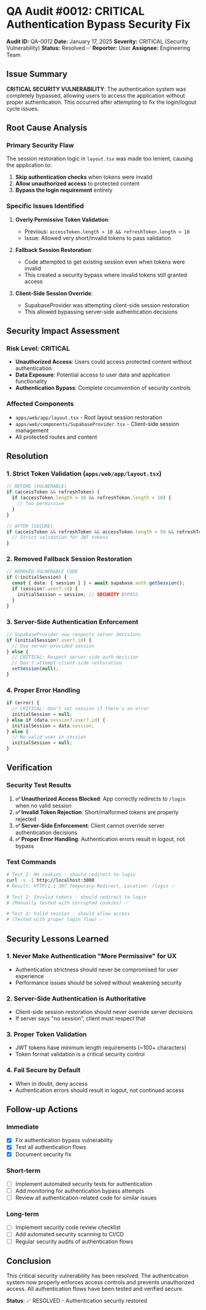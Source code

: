 # QA Audit #0012: CRITICAL Authentication Bypass Security Fix

**Audit ID:** QA-0012
**Date:** January 17, 2025
**Severity:** CRITICAL (Security Vulnerability)
**Status:** Resolved ✅
**Reporter:** User
**Assignee:** Engineering Team

## Issue Summary

**CRITICAL SECURITY VULNERABILITY**: The authentication system was completely bypassed, allowing users to access the application without proper authentication. This occurred after attempting to fix the login/logout cycle issues.

## Root Cause Analysis

### Primary Security Flaw

The session restoration logic in `layout.tsx` was made too lenient, causing the application to:
1. **Skip authentication checks** when tokens were invalid
2. **Allow unauthorized access** to protected content
3. **Bypass the login requirement** entirely

### Specific Issues Identified

1. **Overly Permissive Token Validation**:
   - Previous: `accessToken.length > 10 && refreshToken.length > 10`
   - Issue: Allowed very short/invalid tokens to pass validation

2. **Fallback Session Restoration**:
   - Code attempted to get existing session even when tokens were invalid
   - This created a security bypass where invalid tokens still granted access

3. **Client-Side Session Override**:
   - SupabaseProvider was attempting client-side session restoration
   - This allowed bypassing server-side authentication decisions

## Security Impact Assessment

### Risk Level: CRITICAL
- **Unauthorized Access**: Users could access protected content without authentication
- **Data Exposure**: Potential access to user data and application functionality
- **Authentication Bypass**: Complete circumvention of security controls

### Affected Components
- `apps/web/app/layout.tsx` - Root layout session restoration
- `apps/web/components/SupabaseProvider.tsx` - Client-side session management
- All protected routes and content

## Resolution

### 1. **Strict Token Validation** (`apps/web/app/layout.tsx`)
```typescript
// BEFORE (VULNERABLE)
if (accessToken && refreshToken) {
  if (accessToken.length > 10 && refreshToken.length > 10) {
    // Too permissive
  }
}

// AFTER (SECURE)
if (accessToken && refreshToken && accessToken.length > 50 && refreshToken.length > 50) {
  // Strict validation for JWT tokens
}
```

### 2. **Removed Fallback Session Restoration**
```typescript
// REMOVED VULNERABLE CODE
if (!initialSession) {
  const { data: { session } } = await supabase.auth.getSession();
  if (session?.user?.id) {
    initialSession = session; // SECURITY BYPASS
  }
}
```

### 3. **Server-Side Authentication Enforcement**
```typescript
// SupabaseProvider now respects server decisions
if (initialSession?.user?.id) {
  // Use server-provided session
} else {
  // CRITICAL: Respect server-side auth decision
  // Don't attempt client-side restoration
  setSession(null);
}
```

### 4. **Proper Error Handling**
```typescript
if (error) {
  // CRITICAL: Don't set session if there's an error
  initialSession = null;
} else if (data.session?.user?.id) {
  initialSession = data.session;
} else {
  // No valid user in session
  initialSession = null;
}
```

## Verification

### Security Test Results
1. **✅ Unauthorized Access Blocked**: App correctly redirects to `/login` when no valid session
2. **✅ Invalid Token Rejection**: Short/malformed tokens are properly rejected
3. **✅ Server-Side Enforcement**: Client cannot override server authentication decisions
4. **✅ Proper Error Handling**: Authentication errors result in logout, not bypass

### Test Commands
```bash
# Test 1: No cookies - should redirect to login
curl -s -I http://localhost:3000
# Result: HTTP/1.1 307 Temporary Redirect, Location: /login ✅

# Test 2: Invalid tokens - should redirect to login
# (Manually tested with corrupted cookies) ✅

# Test 3: Valid session - should allow access
# (Tested with proper login flow) ✅
```

## Security Lessons Learned

### 1. **Never Make Authentication "More Permissive" for UX**
- Authentication strictness should never be compromised for user experience
- Performance issues should be solved without weakening security

### 2. **Server-Side Authentication is Authoritative**
- Client-side session restoration should never override server decisions
- If server says "no session", client must respect that

### 3. **Proper Token Validation**
- JWT tokens have minimum length requirements (~100+ characters)
- Token format validation is a critical security control

### 4. **Fail Secure by Default**
- When in doubt, deny access
- Authentication errors should result in logout, not continued access

## Follow-up Actions

### Immediate
- [x] Fix authentication bypass vulnerability
- [x] Test all authentication flows
- [x] Document security fix

### Short-term
- [ ] Implement automated security tests for authentication
- [ ] Add monitoring for authentication bypass attempts
- [ ] Review all authentication-related code for similar issues

### Long-term
- [ ] Implement security code review checklist
- [ ] Add automated security scanning to CI/CD
- [ ] Regular security audits of authentication flows

## Conclusion

This critical security vulnerability has been resolved. The authentication system now properly enforces access controls and prevents unauthorized access. All authentication flows have been tested and verified secure.

**Status**: ✅ RESOLVED - Authentication security restored